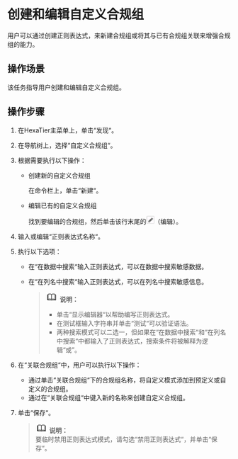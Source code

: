 # 创建和编辑自定义合规组<a name="ZH-CN_TOPIC_0111166542"></a>

用户可以通过创建正则表达式，来新建合规组或将其与已有合规组关联来增强合规组的能力。

## 操作场景<a name="zh-cn_topic_0110574982_s80b5de5b10f34a2c8b6c541fa350f7e6"></a>

该任务指导用户创建和编辑自定义合规组。

## 操作步骤<a name="zh-cn_topic_0110574982_scc078952f35f45fab82bbddbe543df64"></a>

1.  在HexaTier主菜单上，单击“发现“。
2.  在导航树上，选择“自定义合规组“。
3.  根据需要执行以下操作：
    -   创建新的自定义合规组

        在命令栏上，单击“新建“。

    -   编辑已有的自定义合规组

        找到要编辑的合规组，然后单击该行末尾的![](figures/编辑.png)（编辑）。


4.  输入或编辑“正则表达式名称“。
5.  执行以下选项：
    -   在“在数据中搜索“输入正则表达式，可以在数据中搜索敏感数据。
    -   在“在列名中搜索“输入正则表达式，可以在列名中搜索敏感信息。

        >![](public_sys-resources/icon-note.gif) **说明：**   
        >-   单击“显示编辑器“以帮助编写正则表达式。  
        >-   在测试框输入字符串并单击“测试“可以验证语法。  
        >-   两种搜索模式可以二选一，但如果在“在数据中搜索“和“在列名中搜索“中都输入了正则表达式，搜索条件将被解释为逻辑“或”。  


6.  在“关联合规组“中，用户可以执行以下操作：
    -   通过单击“关联合规组“下的合规组名称，将自定义模式添加到预定义或自定义的合规组。
    -   通过在“关联合规组“中键入新的名称来创建自定义合规组。

7.  单击“保存“。

    >![](public_sys-resources/icon-note.gif) **说明：**   
    >要临时禁用正则表达式模式，请勾选“禁用正则表达式“，并单击“保存“。  


